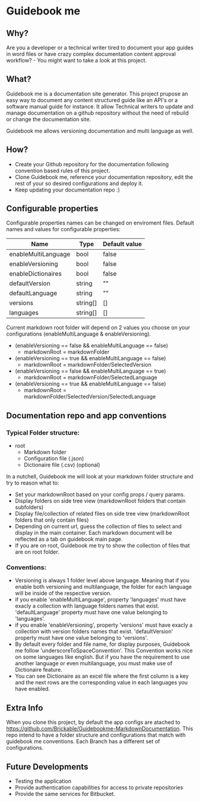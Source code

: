 
# Guidebook me

## Why?

Are you a developer or a technical writer tired to document your app guides in word files or have crazy complex documentation content approval workflow? - You might want to take a look at this project.

## What?

Guidebook me is a documentation site generator.
This project prupose an easy way to document any content structured guide like an API's or a software manual guide for instance.
It allow Technical writers to update and manage documentation on a github repository without the need of rebuild or change the documentation site.

Guidebook me allows versioning documentation and multi language as well.

## How?
- Create your Github repository for the documentation following convention based rules of this project.
- Clone Guidebook me, reference your documentation repository, edit the rest of your so desired configurations and deploy it.
- Keep updating your documentation repo :)

## Configurable properties

Configurable properties names can be changed on enviroment files. Default names and values for configurable properties:

|Name|Type|Default value|
|---|---|---|
|enableMultiLanguage|bool|false|
|enableVersioning|bool|false|
|enableDictionaires|bool|false|
|defaultVersion|string|""|
|defaultLanguage|string|""|
|versions|string[]|[]|
|languages|string[]|[]|

Current markdown root folder will depend on 2 values you choose on your configurations (enableMultiLanguage & enableVersioning).

- (enableVersioning == false && enableMultiLanguage == false)
  - markdownRoot = markdownFolder
- (enableVersioning == true && enableMultiLanguage == false)
  - markdownRoot = markdownFolder/SelectedVersion
- (enableVersioning == false && enableMultiLanguage == true)
  - markdownRoot = markdownFolder/SelectedLanguage
- (enableVersioning == true && enableMultiLanguage == false)
  - markdownRoot = markdownFolder/SelectedVersion/SelectedLanguage

## Documentation repo and app conventions

### Typical Folder structure:
- root
  - Markdown folder
  - Configuration file (.json)
  - Dictionaire file (.csv) (optional)

In a nutchell, Guidebook me will look at your markdown folder structure and try to reason what to:

- Set your markdownRoot based on your config props / query params.
- Display folders on side tree view (markdownRoot folders that contain subfolders)
- Display file/collection of related files on side tree view (markdownRoot folders that only contain files)
- Depending on current url, guess the collection of files to select and display in the main container. Each markdown document will be reflected as a tab on guidebook main page.
- If you are on root, Guidebook me try to show the collection of files that are on root folder.

### Conventions:
- Versioning is always 1 folder level above language. Meaning that if you enable both versioning and multilanguage, the folder for each language will be inside of the respective version.
- if you enable 'enableMultiLanguage', property 'languages' must have exacly a collection with language folders names that exist. 'defaultLanguage' property must have one value belonging to 'languages'.
- if you enable 'enableVersioning', property 'versions' must have exacly a collection with version folders names that exist. 'defaultVersion' property must have one value belonging to 'versions'.
- By default every folder and file name, for display purposes, Guidebook me follow 'underscoreToSpaceConvention'. This Convention works nice on some languages like english. But if you have the requirement to use another language or even multilanguage, you must make use of Dictionaire feature.
- You can see Dictionaire as an excel file where the first column is a key and the next rows are the corresponding value in each languages you have enabled.

## Extra Info
When you clone this project, by default the app configs are atached to 
https://github.com/Brickable/Guidebookme-MarkdownDocumentation.
This repo intend to have a folder structure and configurations that match with guidebook me conventions. Each Branch has a different set of configurations.

## Future Developments
- Testing the application
- Provide authentication capabilities for access to private repositories
- Provide the same services for Bitbucket.
